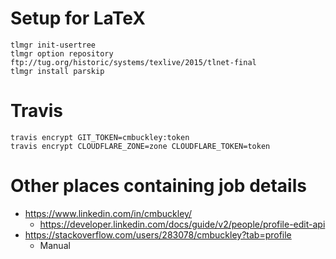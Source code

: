 # Setup for LaTeX

```
tlmgr init-usertree
tlmgr option repository ftp://tug.org/historic/systems/texlive/2015/tlnet-final
tlmgr install parskip
```

# Travis

```
travis encrypt GIT_TOKEN=cmbuckley:token
travis encrypt CLOUDFLARE_ZONE=zone CLOUDFLARE_TOKEN=token
```

# Other places containing job details

* https://www.linkedin.com/in/cmbuckley/
    * https://developer.linkedin.com/docs/guide/v2/people/profile-edit-api
* https://stackoverflow.com/users/283078/cmbuckley?tab=profile
    * Manual
